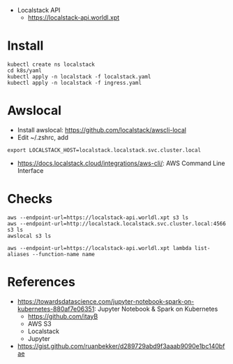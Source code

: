 
  * Localstack API
     * https://localstack-api.worldl.xpt

# Install
```shell
kubectl create ns localstack
cd k8s/yaml
kubectl apply -n localstack -f localstack.yaml
kubectl apply -n localstack -f ingress.yaml
```


# Awslocal
   * Install awslocal: https://github.com/localstack/awscli-local
   * Edit ~/.zshrc, add
```shell
export LOCALSTACK_HOST=localstack.localstack.svc.cluster.local
```
   * https://docs.localstack.cloud/integrations/aws-cli/: AWS Command Line Interface

# Checks
```commandline
aws --endpoint-url=https://localstack-api.worldl.xpt s3 ls
aws --endpoint-url=http://localstack.localstack.svc.cluster.local:4566 s3 ls
awslocal s3 ls
```

```commandline
aws --endpoint-url=https://localstack-api.worldl.xpt lambda list-aliases --function-name name
```

# References
   * https://towardsdatascience.com/jupyter-notebook-spark-on-kubernetes-880af7e06351: Jupyter Notebook & Spark on Kubernetes
     * https://github.com/itayB 
     * AWS S3
     * Localstack
     * Jupyter
   * https://gist.github.com/ruanbekker/d289729abd9f3aaab9090e1bc140bfae